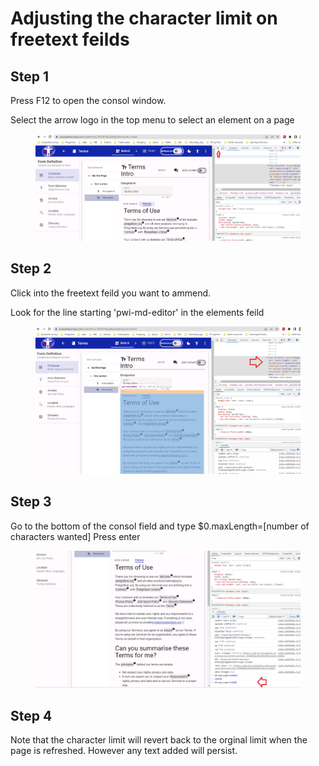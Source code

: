 # Adjusting the character limit on freetext feilds

## Step 1

Press F12 to open the consol window.

Select the arrow logo in the top menu to select an element on a page

<figure><img src="../.gitbook/assets/image (1).png" alt=""><figcaption></figcaption></figure>

## Step 2

Click into the freetext feild you want to ammend.

Look for the line starting 'pwi-md-editor' in the elements feild

<figure><img src="../.gitbook/assets/image (10).png" alt=""><figcaption></figcaption></figure>

## Step 3

Go to the bottom of the consol field and type $0.maxLength=\[number of characters wanted]  Press enter

<figure><img src="../.gitbook/assets/image.png" alt=""><figcaption></figcaption></figure>

## Step 4

Note that the character limit will revert back to the orginal limit when the page is refreshed.  However any text added will persist.
